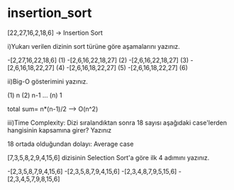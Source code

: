 # insertion_sort
[22,27,16,2,18,6] -> Insertion Sort

i)Yukarı verilen dizinin sort türüne göre aşamalarını yazınız.

-[2,27,16,22,18,6] (1)
-[2,6,16,22,18,27] (2)
-[2,6,16,22,18,27] (3)
-[2,6,16,18,22,27] (4)
-[2,6,16,18,22,27] (5)
-[2,6,16,18,22,27] (6)

ii)Big-O gösterimini yazınız.

(1) n
(2) n-1
...
(n) 1

total sum= n*(n-1)/2 --> O(n^2)

iii)Time Complexity: Dizi sıralandıktan sonra 18 sayısı aşağıdaki case'lerden hangisinin kapsamına girer? Yazınız

18 ortada olduğundan dolayı: Average case

[7,3,5,8,2,9,4,15,6] dizisinin Selection Sort'a göre ilk 4 adımını yazınız.

-[2,3,5,8,7,9,4,15,6]
-[2,3,5,8,7,9,4,15,6]
-[2,3,4,8,7,9,5,15,6]
-[2,3,4,5,7,9,8,15,6]
